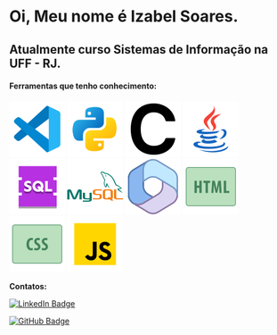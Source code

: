 <h1>Oi, Meu nome é Izabel Soares.</h1>
<h2>Atualmente curso Sistemas de Informação na UFF - RJ.</h2>

<h4>Ferramentas que tenho conhecimento:</h4>

![VSCODE](/images/vscode.png)
![Python](/images//python.png)
![C](/images/c.png)
![Java](/images/java.png)
![SQL](/images/sql.png)
![MySQL](/images//mysql.png)
![Pacote Office 365](/images/office365.png)
![HTML](/images/html.png)
![CSS](/images//css.png)
![JavaScript](/images/javascript.png)


**Contatos:**
<div>

[![LinkedIn Badge](https://img.shields.io/badge/LinkedIn-blue?style=for-the-badge&logo=linkedin&logoColor=white)](www.linkedin.com/in/izabel-soares-373b7125b)

[![GitHub Badge](https://img.shields.io/badge/GitHub-black?style=for-the-badge&logo=github&logoColor=white)]((https://github.com/izabel-souza))
  
</div>

